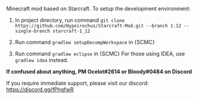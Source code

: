 Minecraft mod based on Starcraft. To setup the development environment:  

1. In project directory, run command `git clone https://github.com/Hypeirochus/Starcraft-Mod.git --branch 1.12 --single-branch starcraft-1_12`  

2. Run command `gradlew setupDecompWorkspace` in {SCMC}

3. Run command `gradlew eclipse` in {SCMC} For those using IDEA, use `gradlew idea` instead.

**If confused about anything, PM Ocelot#2614 or Bloody#0484 on Discord**

If you require immediate support, please visit our discord: https://discord.gg/fPhgfwR
